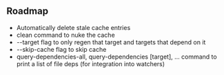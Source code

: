## Roadmap

- Automatically delete stale cache entries
- clean command to nuke the cache
- --target flag to only regen that target and targets that depend on it
- --skip-cache flag to skip cache
- query-dependencies-all, query-dependencies [target], ... command to print a list of file deps (for integration into watchers)


